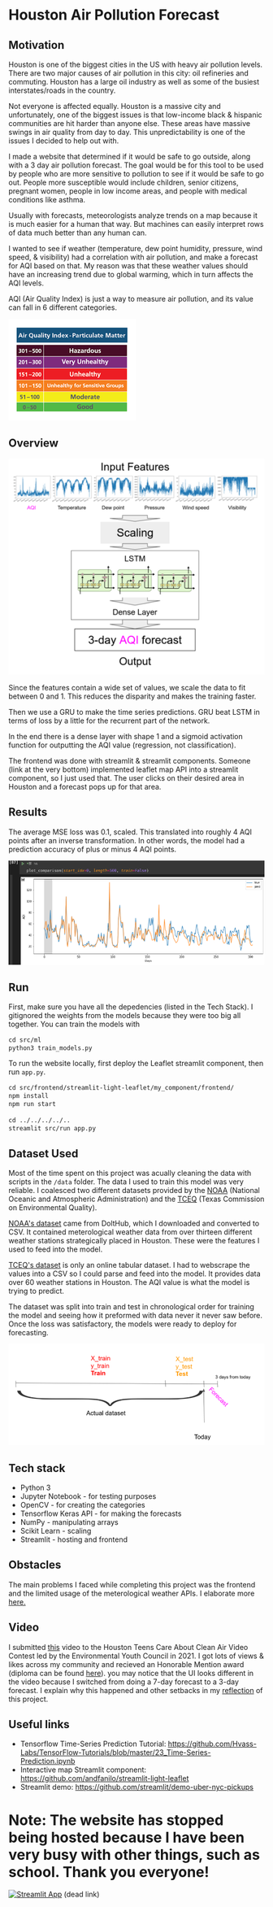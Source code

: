 # Houston Air Pollution Forecast

## Motivation

Houston is one of the biggest cities in the US with heavy air pollution levels. There are two major causes of air pollution in this city: oil refineries and commuting. Houston has a large oil industry as well as some of the busiest interstates/roads in the country.

Not everyone is affected equally. Houston is a massive city and unfortunately, one of the biggest issues is that low-income black & hispanic communities are hit harder than anyone else. These areas have massive swings in air quality from day to day. This unpredictability is one of the issues I decided to help out with.

I made a website that determined if it would be safe to go outside, along with a 3 day air pollution forecast. The goal would be for this tool to be used by people who are more sensitive to pollution to see if it would be safe to go out. People more susceptible would include children, senior citizens, pregnant women, people in low income areas, and people with medical conditions like asthma. 

Usually with forecasts, meteorologists analyze trends on a map because it is much easier for a human that way. But machines can easily interpret rows of data much better than any human can. 

I wanted to see if weather (temperature, dew point humidity, pressure, wind speed, & visibility) had a correlation with air pollution, and make a forecast for AQI based on that. My reason was that these weather values should have an increasing trend due to global warming, which in turn affects the AQI levels.

AQI (Air Quality Index) is just a way to measure air pollution, and its value can fall in 6 different categories.

![AQI](docs/AQI.png)

## Overview

![network](docs/network-overview.png)

Since the features contain a wide set of values, we scale the data to fit between 0 and 1. This reduces the disparity and makes the training faster.

Then we use a GRU to make the time series predictions. GRU beat LSTM in terms of loss by a little for the recurrent part of the network.

In the end there is a dense layer with shape 1 and a sigmoid activation function for outputting the AQI value (regression, not classification).

The frontend was done with streamlit & streamlit components. Someone (link at the very bottom) implemented leaflet map API into a streamlit component, so I just used that. The user clicks on their desired area in Houston and a forecast pops up for that area. 

## Results

The average MSE loss was 0.1, scaled. This translated into roughly 4 AQI points after an inverse transformation. In other words, the model had a prediction accuracy of plus or minus 4 AQI points.

![example](docs/good-test-graph.png)

## Run
First, make sure you have all the depedencies (listed in the Tech Stack). I gitignored the weights from the models because they were too big all together. You can train the models with

```
cd src/ml
python3 train_models.py
```

To run the website locally, first deploy the Leaflet streamlit component, then run `app.py`.

```
cd src/frontend/streamlit-light-leaflet/my_component/frontend/
npm install
npm run start

cd ../../../../..
streamlit src/run app.py
```

## Dataset Used

Most of the time spent on this project was acually cleaning the data with scripts in the `/data` folder. The data I used to train this model was very reliable. I coalesced two different datasets provided by the [NOAA](https://www.noaa.gov/) (National Oceanic and Atmospheric Administration) and the [TCEQ](https://www.tceq.texas.gov/) (Texas Commission on Environmental Quality).

[NOAA's dataset](https://www.dolthub.com/repositories/Liquidata/noaa) came from DoltHub, which I downloaded and converted to CSV. It contained meterological weather data from over thirteen different weather stations strategically placed in Houston. These were the features I used to feed into the model.

[TCEQ's dataset](https://www.tceq.texas.gov/cgi-bin/compliance/monops/peak_monthly.pl?override) is only an online tabular dataset. I had to webscrape the values into a CSV so I could parse and feed into the model. It provides data over 60 weather stations in Houston. The AQI value is what the model is trying to predict. 

The dataset was split into train and test in chronological order for training the model and seeing how it preformed with data never it never saw before. Once the loss was satisfactory, the models were ready to deploy for forecasting.

![dataset](docs/dataset-overview.png)

## Tech stack

- Python 3
- Jupyter Notebook - for testing purposes
- OpenCV - for creating the categories
- Tensorflow Keras API - for making the forecasts
- NumPy - manipulating arrays
- Scikit Learn - scaling
- Streamlit - hosting and frontend 

## Obstacles

The main problems I faced while completing this project was the frontend and the limited usage of the meterological weather APIs. I elaborate more [here.](docs/Reflection.md)

## Video

I submitted [this](https://www.youtube.com/watch?v=m9oTBC5vhqk) video to the Houston Teens Care About Clean Air Video Contest led by the Environmental Youth Council in 2021. I got lots of views & likes across my community and recieved an Honorable Mention award (diploma can be found [here](docs/diploma.pdf)). you may notice that the UI looks different in the video because I switched from doing a 7-day forecast to a 3-day forecast. I explain why this happened and other setbacks in my [reflection](docs/Reflection.md) of this project.

## Useful links

- Tensorflow Time-Series Prediction Tutorial: https://github.com/Hvass-Labs/TensorFlow-Tutorials/blob/master/23_Time-Series-Prediction.ipynb
- Interactive map Streamlit component: https://github.com/andfanilo/streamlit-light-leaflet
- Streamlit demo: https://github.com/streamlit/demo-uber-nyc-pickups

# **Note: The website has stopped being hosted because I have been very busy with other things, such as school. Thank you everyone!**

[![Streamlit App](https://static.streamlit.io/badges/streamlit_badge_black_white.svg)](https://houston-aqi-forecast.streamlitapp.com) (dead link)
